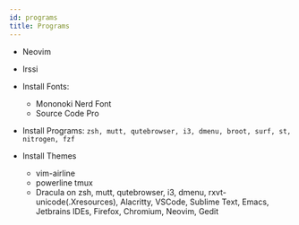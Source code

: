 ```yaml
---
id: programs
title: Programs
---
```


- Neovim
- Irssi

- Install Fonts:
  - Mononoki Nerd Font
  - Source Code Pro

- Install Programs:
  `zsh, mutt, qutebrowser, i3, dmenu, broot, surf, st, nitrogen, fzf`

- Install Themes
  - vim-airline
  - powerline tmux
  - Dracula on zsh, mutt, qutebrowser, i3, dmenu, rxvt-unicode(.Xresources), Alacritty, VSCode, Sublime Text, Emacs, Jetbrains IDEs, Firefox, Chromium, Neovim, Gedit
